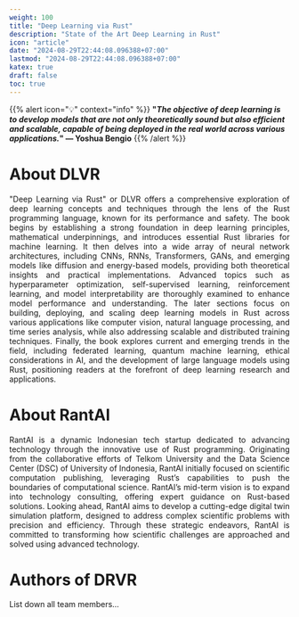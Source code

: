 ```yaml
---
weight: 100
title: "Deep Learning via Rust"
description: "State of the Art Deep Learning in Rust"
icon: "article"
date: "2024-08-29T22:44:08.096388+07:00"
lastmod: "2024-08-29T22:44:08.096388+07:00"
katex: true
draft: false
toc: true
---
```

{{% alert icon="💡" context="info" %}}
<strong>"<em>The objective of deep learning is to develop models that are not only theoretically sound but also efficient and scalable, capable of being deployed in the real world across various applications.</em>" — Yoshua Bengio</strong>
{{% /alert %}}

# About DLVR

<p style="text-align: justify;">
"Deep Learning via Rust" or DLVR offers a comprehensive exploration of deep learning concepts and techniques through the lens of the Rust programming language, known for its performance and safety. The book begins by establishing a strong foundation in deep learning principles, mathematical underpinnings, and introduces essential Rust libraries for machine learning. It then delves into a wide array of neural network architectures, including CNNs, RNNs, Transformers, GANs, and emerging models like diffusion and energy-based models, providing both theoretical insights and practical implementations. Advanced topics such as hyperparameter optimization, self-supervised learning, reinforcement learning, and model interpretability are thoroughly examined to enhance model performance and understanding. The later sections focus on building, deploying, and scaling deep learning models in Rust across various applications like computer vision, natural language processing, and time series analysis, while also addressing scalable and distributed training techniques. Finally, the book explores current and emerging trends in the field, including federated learning, quantum machine learning, ethical considerations in AI, and the development of large language models using Rust, positioning readers at the forefront of deep learning research and applications.
</p>

# About RantAI

<p style="text-align: justify;">
RantAI is a dynamic Indonesian tech startup dedicated to advancing technology through the innovative use of Rust programming. Originating from the collaborative efforts of Telkom University and the Data Science Center (DSC) of University of Indonesia, RantAI initially focused on scientific computation publishing, leveraging Rust’s capabilities to push the boundaries of computational science. RantAI’s mid-term vision is to expand into technology consulting, offering expert guidance on Rust-based solutions. Looking ahead, RantAI aims to develop a cutting-edge digital twin simulation platform, designed to address complex scientific problems with precision and efficiency. Through these strategic endeavors, RantAI is committed to transforming how scientific challenges are approached and solved using advanced technology.
</p>

# Authors of DRVR

<p style="text-align: justify;">
List down all team members…
</p>
